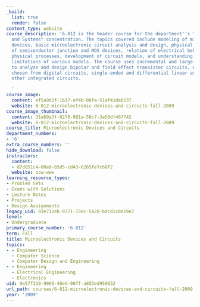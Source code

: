 ```yaml
---
_build:
  list: true
  render: false
content_type: website
course_description: '6.012 is the header course for the department''s "Devices, Circuits
  and Systems" concentration. The topics covered include modeling of microelectronic
  devices, basic microelectronic circuit analysis and design, physical electronics
  of semiconductor junction and MOS devices, relation of electrical behavior to internal
  physical processes, development of circuit models, and understanding the uses and
  limitations of various models. The course uses incremental and large-signal techniques
  to analyze and design bipolar and field effect transistor circuits, with examples
  chosen from digital circuits, single-ended and differential linear amplifiers, and
  other integrated circuits.

  '
course_image:
  content: ef5a9d2f-1b37-ef4b-06fa-51af41dab537
  website: 6-012-microelectronic-devices-and-circuits-fall-2009
course_image_thumbnail:
  content: 31a69a3f-0278-991a-58c7-3a50df467742
  website: 6-012-microelectronic-devices-and-circuits-fall-2009
course_title: Microelectronic Devices and Circuits
department_numbers:
- '6'
extra_course_numbers: ''
hide_download: false
instructors:
  content:
  - d7d851c4-00a9-b5d5-cd43-6265fe7c68f2
  website: ocw-www
learning_resource_types:
- Problem Sets
- Exams with Solutions
- Lecture Notes
- Projects
- Design Assignments
legacy_uid: 93e712eb-9771-73ec-5a28-bdcd1c8e19e7
level:
- Undergraduate
primary_course_number: '6.012'
term: Fall
title: Microelectronic Devices and Circuits
topics:
- - Engineering
  - Computer Science
  - Computer Design and Engineering
- - Engineering
  - Electrical Engineering
  - Electronics
uid: 9e57f318-9066-40ed-98ff-a855ed959032
url_path: courses/6-012-microelectronic-devices-and-circuits-fall-2009
year: '2009'
---
```

